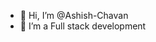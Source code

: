 - 👋 Hi, I’m @Ashish-Chavan
- 👀 I’m a Full stack development


<!---
Ashish-Chavan/Ashish-Chavan is a ✨ special ✨ repository because its `README.md` (this file) appears on your GitHub profile.
You can click the Preview link to take a look at your changes.
--->
